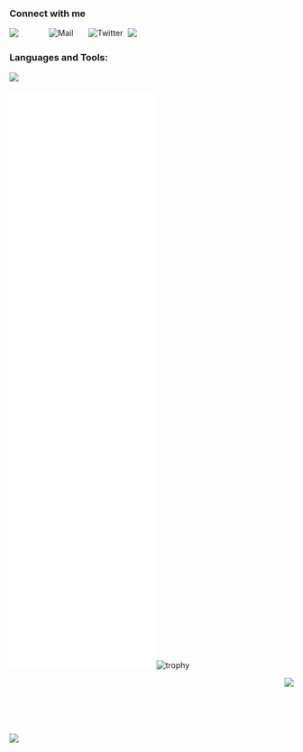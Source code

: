 <h3 alighn="left"> Connect with me</h3>
<a href="https://www.linkedin.com/in/TheShubhendra/">
  <img align="left" width="70" src="https://user-images.githubusercontent.com/74038190/235294012-0a55e343-37ad-4b0f-924f-c8431d9d2483.gif"  />
</a>
<a href="mailto:contact@shubhendra.in">
<img align="left" width="70" src="https://user-images.githubusercontent.com/74038190/216122065-2f028bae-25d6-4a3c-bc9f-175394ed5011.png" alt="Mail">
</a>
<a href="https://twitter.com/TheShubhendra" >
<img align="left" width="70" src="https://user-images.githubusercontent.com/74038190/235294011-b8074c31-9097-4a65-a594-4151b58743a8.gif" alt="Twitter">
</a>
<a href="https://discord.gg/vDrBtJqBYj">
<img width="70" src="https://user-images.githubusercontent.com/74038190/235294015-47144047-25ab-417c-af1b-6746820a20ff.gif">
</a>




<h3 align="left">Languages and Tools:</h3>

<img src="https://skillicons.dev/icons?i=fastapi,python,docker,kubernetes,aws,postgresql,redis,linux,git,github,azure,pycharm,react,bash,mysql,postman,heroku,raspberrypi,javascript,c,php,css,discord,bots,wordpress,arduino,blender&perline=18" />



![Metrics](https://github.com/TheShubhendra/TheShubhendra/blob/main/github-metrics.svg)
![trophy](https://github-profile-trophy.vercel.app/?username=TheShubhendra&column=5)


<div style="display:flex; justify-content: space-between; align-items:center; flex-direction:row; "><img src="https://github-readme-stats.vercel.app/api/top-langs/?username=TheShubhendra&hide_border=true&langs_count=14&layout=compact"><img style="height:214px" src="https://github-readme-streak-stats.herokuapp.com/?user=TheShubhendra"></div>
